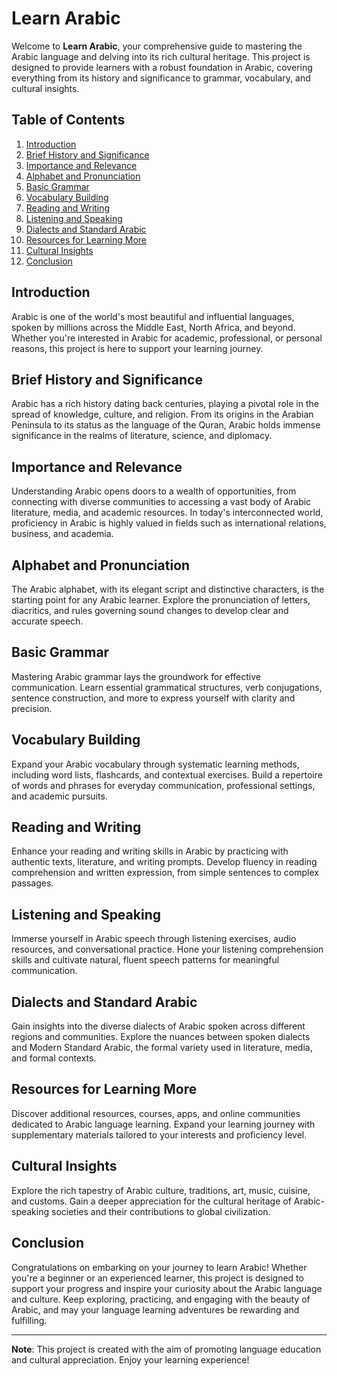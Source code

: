 # Learn Arabic

Welcome to **Learn Arabic**, your comprehensive guide to mastering the Arabic language and delving into its rich cultural heritage. This project is designed to provide learners with a robust foundation in Arabic, covering everything from its history and significance to grammar, vocabulary, and cultural insights.

## Table of Contents

1. [Introduction](#introduction)
2. [Brief History and Significance](#brief-history-and-significance)
3. [Importance and Relevance](#importance-and-relevance)
4. [Alphabet and Pronunciation](#alphabet-and-pronunciation)
5. [Basic Grammar](#basic-grammar)
6. [Vocabulary Building](#vocabulary-building)
7. [Reading and Writing](#reading-and-writing)
8. [Listening and Speaking](#listening-and-speaking)
9. [Dialects and Standard Arabic](#dialects-and-standard-arabic)
10. [Resources for Learning More](#resources-for-learning-more)
11. [Cultural Insights](#cultural-insights)
12. [Conclusion](#conclusion)

## Introduction

Arabic is one of the world's most beautiful and influential languages, spoken by millions across the Middle East, North Africa, and beyond. Whether you're interested in Arabic for academic, professional, or personal reasons, this project is here to support your learning journey.

## Brief History and Significance

Arabic has a rich history dating back centuries, playing a pivotal role in the spread of knowledge, culture, and religion. From its origins in the Arabian Peninsula to its status as the language of the Quran, Arabic holds immense significance in the realms of literature, science, and diplomacy.

## Importance and Relevance

Understanding Arabic opens doors to a wealth of opportunities, from connecting with diverse communities to accessing a vast body of Arabic literature, media, and academic resources. In today's interconnected world, proficiency in Arabic is highly valued in fields such as international relations, business, and academia.

## Alphabet and Pronunciation

The Arabic alphabet, with its elegant script and distinctive characters, is the starting point for any Arabic learner. Explore the pronunciation of letters, diacritics, and rules governing sound changes to develop clear and accurate speech.

## Basic Grammar

Mastering Arabic grammar lays the groundwork for effective communication. Learn essential grammatical structures, verb conjugations, sentence construction, and more to express yourself with clarity and precision.

## Vocabulary Building

Expand your Arabic vocabulary through systematic learning methods, including word lists, flashcards, and contextual exercises. Build a repertoire of words and phrases for everyday communication, professional settings, and academic pursuits.

## Reading and Writing

Enhance your reading and writing skills in Arabic by practicing with authentic texts, literature, and writing prompts. Develop fluency in reading comprehension and written expression, from simple sentences to complex passages.

## Listening and Speaking

Immerse yourself in Arabic speech through listening exercises, audio resources, and conversational practice. Hone your listening comprehension skills and cultivate natural, fluent speech patterns for meaningful communication.

## Dialects and Standard Arabic

Gain insights into the diverse dialects of Arabic spoken across different regions and communities. Explore the nuances between spoken dialects and Modern Standard Arabic, the formal variety used in literature, media, and formal contexts.

## Resources for Learning More

Discover additional resources, courses, apps, and online communities dedicated to Arabic language learning. Expand your learning journey with supplementary materials tailored to your interests and proficiency level.

## Cultural Insights

Explore the rich tapestry of Arabic culture, traditions, art, music, cuisine, and customs. Gain a deeper appreciation for the cultural heritage of Arabic-speaking societies and their contributions to global civilization.

## Conclusion

Congratulations on embarking on your journey to learn Arabic! Whether you're a beginner or an experienced learner, this project is designed to support your progress and inspire your curiosity about the Arabic language and culture. Keep exploring, practicing, and engaging with the beauty of Arabic, and may your language learning adventures be rewarding and fulfilling.

---

**Note**: This project is created with the aim of promoting language education and cultural appreciation. Enjoy your learning experience!

